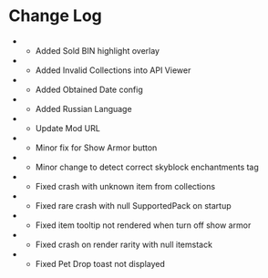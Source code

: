# Change Log

* + Added Sold BIN highlight overlay
* + Added Invalid Collections into API Viewer
* + Added Obtained Date config
* + Added Russian Language
* * Update Mod URL
* * Minor fix for Show Armor button
* * Minor change to detect correct skyblock enchantments tag
* * Fixed crash with unknown item from collections
* * Fixed rare crash with null SupportedPack on startup
* * Fixed item tooltip not rendered when turn off show armor
* * Fixed crash on render rarity with null itemstack
* * Fixed Pet Drop toast not displayed